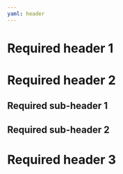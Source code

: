 ```yaml
---
yaml: header
---
```


# Required header 1

# Required header 2

## Required sub-header 1

## Required sub-header 2

# Required header 3

